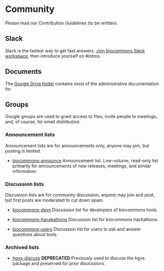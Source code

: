 # Community

Please read our Contribution Guidelines (to be written).

## Slack

<!-- Note to self: refresh link from https://biocommons.slack.com/admin/shared_invites -->
Slack is the fastest way to get fast answers. [Join biocommons Slack
workspace](https://join.slack.com/t/biocommons/shared_invite/zt-22itxnqnm-_AVSlu~Mi5jttKqEi1UyNA),
then introduce yourself on #intros.

## Documents

The [Google Drive folder](https://t.ly/biocommons-drive) contains most of the administrative documentation for 


## Groups

Google groups are used to grant access to files, invite people to meetings, and, of
course, for email distribution.  

### Announcement lists

Announcement lists are for announcements only; anyone may join, but posting is limited. 

* [biocommons-announce](https://groups.google.com/g/biocommons-announce)
  Announcement list. Low-volume, read-only list primarily for announcements of new releases, meetings, and similar
  information.

### Discussion lists

Discussion lists are for community discussion; anyone may join and post, but first posts are
moderated to cut down spam.

* [biocommons-devs](https://groups.google.com/g/biocommons-devs)
  Discussion list for developers of biocommons tools.

* [biocommons-hacakathons](https://groups.google.com/g/biocommons-hackathons)
  Discussion list for biocommons hackathons.

* [biocommons-users](https://groups.google.com/g/biocommons-users)
  Discussion list for users to ask and answer questions about tools.

### Archived lists

* [hgvs-discuss](https://groups.google.com/g/hgvs-discuss) **DEPRECATED**  Previously used to
  discuss the hgvs package and preserved for prior disucssions. 
